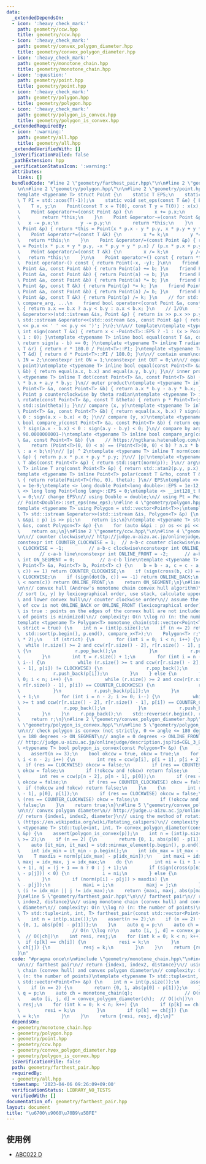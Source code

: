 ```yaml
---
data:
  _extendedDependsOn:
  - icon: ':heavy_check_mark:'
    path: geometry/ccw.hpp
    title: geometry/ccw.hpp
  - icon: ':heavy_check_mark:'
    path: geometry/convex_polygon_diameter.hpp
    title: geometry/convex_polygon_diameter.hpp
  - icon: ':heavy_check_mark:'
    path: geometry/monotone_chain.hpp
    title: geometry/monotone_chain.hpp
  - icon: ':question:'
    path: geometry/point.hpp
    title: geometry/point.hpp
  - icon: ':heavy_check_mark:'
    path: geometry/polygon.hpp
    title: geometry/polygon.hpp
  - icon: ':heavy_check_mark:'
    path: geometry/polygon_is_convex.hpp
    title: geometry/polygon_is_convex.hpp
  _extendedRequiredBy:
  - icon: ':warning:'
    path: geometry/all.hpp
    title: geometry/all.hpp
  _extendedVerifiedWith: []
  _isVerificationFailed: false
  _pathExtension: hpp
  _verificationStatusIcon: ':warning:'
  attributes:
    links: []
  bundledCode: "#line 2 \"geometry/farthest_pair.hpp\"\n\n#line 2 \"geometry/monotone_chain.hpp\"\
    \n\n#line 2 \"geometry/polygon.hpp\"\n\n#line 2 \"geometry/point.hpp\"\n\n// point\n\
    template <typename T> struct Point {\n    static T EPS;\n    static constexpr\
    \ T PI = std::acos(T(-1));\n    static void set_eps(const T &e) { EPS = e; }\n\
    \    T x, y;\n    Point(const T x = T(0), const T y = T(0)) : x(x), y(y) {}\n\
    \    Point &operator+=(const Point &p) {\n        x += p.x;\n        y += p.y;\n\
    \        return *this;\n    }\n    Point &operator-=(const Point &p) {\n     \
    \   x -= p.x;\n        y -= p.y;\n        return *this;\n    }\n    Point &operator*=(const\
    \ Point &p) { return *this = Point(x * p.x - y * p.y, x * p.y + y * p.x); }\n\
    \    Point &operator*=(const T &k) {\n        x *= k;\n        y *= k;\n     \
    \   return *this;\n    }\n    Point &operator/=(const Point &p) { return *this\
    \ = Point(x * p.x + y * p.y, -x * p.y + y * p.x) / (p.x * p.x + p.y * p.y); }\n\
    \    Point &operator/=(const T &k) {\n        x /= k;\n        y /= k;\n     \
    \   return *this;\n    }\n\n    Point operator+() const { return *this; }\n  \
    \  Point operator-() const { return Point(-x, -y); }\n\n    friend Point operator+(const\
    \ Point &a, const Point &b) { return Point(a) += b; }\n    friend Point operator-(const\
    \ Point &a, const Point &b) { return Point(a) -= b; }\n    friend Point operator*(const\
    \ Point &a, const Point &b) { return Point(a) *= b; }\n    friend Point operator*(const\
    \ Point &p, const T &k) { return Point(p) *= k; }\n    friend Point operator/(const\
    \ Point &a, const Point &b) { return Point(a) /= b; }\n    friend Point operator/(const\
    \ Point &p, const T &k) { return Point(p) /= k; }\n    // for std::set, std::map,\
    \ compare_arg, ...\n    friend bool operator<(const Point &a, const Point &b)\
    \ { return a.x == b.x ? a.y < b.y : a.x < b.x; }\n    // I/O\n    friend std::istream\
    \ &operator>>(std::istream &is, Point &p) { return is >> p.x >> p.y; }\n    friend\
    \ std::ostream &operator<<(std::ostream &os, const Point &p) { return os << '('\
    \ << p.x << ' ' << p.y << ')'; }\n};\n\n// template\ntemplate <typename T> inline\
    \ int sign(const T &x) { return x < -Point<T>::EPS ? -1 : (x > Point<T>::EPS ?\
    \ 1 : 0); }\ntemplate <typename T> inline bool equal(const T &a, const T &b) {\
    \ return sign(a - b) == 0; }\ntemplate <typename T> inline T radian_to_degree(const\
    \ T &r) { return r * 180.0 / Point<T>::PI; }\ntemplate <typename T> inline T degree_to_radian(const\
    \ T &d) { return d * Point<T>::PI / 180.0; }\n\n// contain enum\nconstexpr int\
    \ IN = 2;\nconstexpr int ON = 1;\nconstexpr int OUT = 0;\n\n// equal (point and\
    \ point)\ntemplate <typename T> inline bool equal(const Point<T> &a, const Point<T>\
    \ &b) { return equal(a.x, b.x) and equal(a.y, b.y); }\n// inner product\ntemplate\
    \ <typename T> inline T dot(const Point<T> &a, const Point<T> &b) { return a.x\
    \ * b.x + a.y * b.y; }\n// outer product\ntemplate <typename T> inline T cross(const\
    \ Point<T> &a, const Point<T> &b) { return a.x * b.y - a.y * b.x; }\n// rotate\
    \ Point p counterclockwise by theta radian\ntemplate <typename T> inline Point<T>\
    \ rotate(const Point<T> &p, const T &theta) { return p * Point<T>(std::cos(theta),\
    \ std::sin(theta)); }\n// compare (x, y)\ntemplate <typename T> inline bool compare_x(const\
    \ Point<T> &a, const Point<T> &b) { return equal(a.x, b.x) ? sign(a.y - b.y) <\
    \ 0 : sign(a.x - b.x) < 0; }\n// compare (y, x)\ntemplate <typename T> inline\
    \ bool compare_y(const Point<T> &a, const Point<T> &b) { return equal(a.y, b.y)\
    \ ? sign(a.x - b.x) < 0 : sign(a.y - b.y) < 0; }\n// compare by arg (start from\
    \ 90.0000000001~)\ntemplate <typename T> inline bool compare_arg(const Point<T>\
    \ &a, const Point<T> &b) {\n    // https://ngtkana.hatenablog.com/entry/2021/11/13/202103\n\
    \    return (Point<T>(0, 0) < a) == (Point<T>(0, 0) < b) ? a.x * b.y > a.y * b.x\
    \ : a < b;\n}\n// |p| ^ 2\ntemplate <typename T> inline T norm(const Point<T>\
    \ &p) { return p.x * p.x + p.y * p.y; }\n// |p|\ntemplate <typename T> inline\
    \ T abs(const Point<T> &p) { return std::sqrt(norm(p)); }\n// arg\ntemplate <typename\
    \ T> inline T arg(const Point<T> &p) { return std::atan2(p.y, p.x); }\n// polar\n\
    template <typename T> inline Point<T> polar(const T &rho, const T &theta = T(0))\
    \ { return rotate(Point<T>(rho, 0), theta); }\n// EPS\ntemplate <> double Point<double>::EPS\
    \ = 1e-9;\ntemplate <> long double Point<long double>::EPS = 1e-12;\ntemplate\
    \ <> long long Point<long long>::EPS = 0;\ntemplate <> __int128_t Point<__int128_t>::EPS\
    \ = 0;\n// change EPS\n// using Double = double;\n// using Pt = Point<Double>;\n\
    // Point<Double>::set_eps(new_eps);\n#line 4 \"geometry/polygon.hpp\"\n\n// polygon\n\
    template <typename T> using Polygon = std::vector<Point<T>>;\ntemplate <typename\
    \ T> std::istream &operator>>(std::istream &is, Polygon<T> &p) {\n    for (auto\
    \ &&pi : p) is >> pi;\n    return is;\n}\ntemplate <typename T> std::ostream &operator<<(std::ostream\
    \ &os, const Polygon<T> &p) {\n    for (auto &&pi : p) os << pi << \" -> \";\n\
    \    return os;\n}\n#line 2 \"geometry/ccw.hpp\"\n\n#line 4 \"geometry/ccw.hpp\"\
    \n\n// counter clockwise\n// http://judge.u-aizu.ac.jp/onlinejudge/description.jsp?id=CGL_1_C\n\
    constexpr int COUNTER_CLOCKWISE = 1;  // a-b-c counter clockwise\nconstexpr int\
    \ CLOCKWISE = -1;         // a-b-c clockwise\nconstexpr int ONLINE_BACK = 2; \
    \       // c-a-b line\nconstexpr int ONLINE_FRONT = -2;      // a-b-c line\nconstexpr\
    \ int ON_SEGMENT = 0;         // a-c-b line\ntemplate <typename T> int ccw(const\
    \ Point<T> &a, Point<T> b, Point<T> c) {\n    b = b - a, c = c - a;\n    if (sign(cross(b,\
    \ c)) == 1) return COUNTER_CLOCKWISE;\n    if (sign(cross(b, c)) == -1) return\
    \ CLOCKWISE;\n    if (sign(dot(b, c)) == -1) return ONLINE_BACK;\n    if (norm(b)\
    \ < norm(c)) return ONLINE_FRONT;\n    return ON_SEGMENT;\n}\n#line 5 \"geometry/monotone_chain.hpp\"\
    \n\n// convex hull (Andrew's monotone chain convex hull algorithm)\n// http://judge.u-aizu.ac.jp/onlinejudge/description.jsp?id=CGL_4_A\n\
    // sort (x, y) by lexicographical order, use stack, calculate upper convex hull\
    \ and lower convex hull\n// counter clockwise order\n// assume the return value\
    \ of ccw is not ONLINE_BACK or ONLINE_FRONT (lexicographical order)\n// strict\
    \ is true : points on the edges of the convex hull are not included (the number\
    \ of points is minimized)\n// complexity: O(n \\log n) (n: the number of points)\n\
    template <typename T> Polygon<T> monotone_chain(std::vector<Point<T>> &p, bool\
    \ strict = true) {\n    int n = (int)p.size();\n    if (n <= 2) return p;\n  \
    \  std::sort(p.begin(), p.end(), compare_x<T>);\n    Polygon<T> r;\n    r.reserve(n\
    \ * 2);\n    if (strict) {\n        for (int i = 0; i < n; i++) {\n          \
    \  while (r.size() >= 2 and ccw(r[r.size() - 2], r[r.size() - 1], p[i]) != CLOCKWISE)\
    \ {\n                r.pop_back();\n            }\n            r.push_back(p[i]);\n\
    \        }\n        int t = r.size() + 1;\n        for (int i = n - 2; i >= 0;\
    \ i--) {\n            while (r.size() >= t and ccw(r[r.size() - 2], r[r.size()\
    \ - 1], p[i]) != CLOCKWISE) {\n                r.pop_back();\n            }\n\
    \            r.push_back(p[i]);\n        }\n    } else {\n        for (int i =\
    \ 0; i < n; i++) {\n            while (r.size() >= 2 and ccw(r[r.size() - 2],\
    \ r[r.size() - 1], p[i]) == COUNTER_CLOCKWISE) {\n                r.pop_back();\n\
    \            }\n            r.push_back(p[i]);\n        }\n        int t = r.size()\
    \ + 1;\n        for (int i = n - 2; i >= 0; i--) {\n            while (r.size()\
    \ >= t and ccw(r[r.size() - 2], r[r.size() - 1], p[i]) == COUNTER_CLOCKWISE) {\n\
    \                r.pop_back();\n            }\n            r.push_back(p[i]);\n\
    \        }\n    }\n    r.pop_back();\n    std::reverse(r.begin(), r.end());\n\
    \    return r;\n}\n#line 2 \"geometry/convex_polygon_diameter.hpp\"\n\n#line 2\
    \ \"geometry/polygon_is_convex.hpp\"\n\n#line 5 \"geometry/polygon_is_convex.hpp\"\
    \n\n// check polygon is convex (not strictly, 0 <= angle <= 180 degrees)\n// angle\
    \ = 180 degrees -> ON_SEGMENT\n// angle = 0 degrees -> ONLINE_FRONT or ONLINE_BACK\n\
    // http://judge.u-aizu.ac.jp/onlinejudge/description.jsp?id=CGL_3_B\ntemplate\
    \ <typename T> bool polygon_is_convex(const Polygon<T> &p) {\n    int n = (int)p.size();\n\
    \    assert(n >= 3);\n    bool okccw = true, okcw = true;\n    for (int i = 0;\
    \ i < n - 2; i++) {\n        int res = ccw(p[i], p[i + 1], p[i + 2]);\n      \
    \  if (res == CLOCKWISE) okccw = false;\n        if (res == COUNTER_CLOCKWISE)\
    \ okcw = false;\n        if (!okccw and !okcw) return false;\n    }\n    {\n \
    \       int res = ccw(p[n - 2], p[n - 1], p[0]);\n        if (res == CLOCKWISE)\
    \ okccw = false;\n        if (res == COUNTER_CLOCKWISE) okcw = false;\n      \
    \  if (!okccw and !okcw) return false;\n    }\n    {\n        int res = ccw(p[n\
    \ - 1], p[0], p[1]);\n        if (res == CLOCKWISE) okccw = false;\n        if\
    \ (res == COUNTER_CLOCKWISE) okcw = false;\n        if (!okccw and !okcw) return\
    \ false;\n    }\n    return true;\n}\n#line 5 \"geometry/convex_polygon_diameter.hpp\"\
    \n\n// convex polygon diameter\n// http://judge.u-aizu.ac.jp/onlinejudge/description.jsp?id=CGL_4_B\n\
    // return {index1, index2, diameter}\n// using the method of rotating calipers\
    \ (https://en.wikipedia.org/wiki/Rotating_calipers)\n// complexity: O(n)\ntemplate\
    \ <typename T> std::tuple<int, int, T> convex_polygon_diameter(const Polygon<T>\
    \ &p) {\n    assert(polygon_is_convex(p));\n    int n = (int)p.size();\n    assert(n\
    \ >= 2);\n    if (n == 2) {\n        return {0, 1, abs(p[0] - p[1])};\n    }\n\
    \    auto [it_min, it_max] = std::minmax_element(p.begin(), p.end(), compare_x<T>);\n\
    \    int idx_min = it_min - p.begin();\n    int idx_max = it_max - p.begin();\n\
    \n    T maxdis = norm(p[idx_max] - p[idx_min]);\n    int maxi = idx_min, i = idx_min,\
    \ maxj = idx_max, j = idx_max;\n    do {\n        int ni = (i + 1 == n ? 0 : i\
    \ + 1), nj = (j + 1 == n ? 0 : j + 1);\n        if (sign(cross(p[ni] - p[i], p[nj]\
    \ - p[j])) < 0) {\n            i = ni;\n        } else {\n            j = nj;\n\
    \        }\n        if (norm(p[i] - p[j]) > maxdis) {\n            maxdis = norm(p[i]\
    \ - p[j]);\n            maxi = i;\n            maxj = j;\n        }\n    } while\
    \ (i != idx_min || j != idx_max);\n    return {maxi, maxj, abs(p[maxi] - p[maxj])};\n\
    }\n#line 5 \"geometry/farthest_pair.hpp\"\n\n// farthest pair\n// return {index1,\
    \ index2, distance}\n// using monotone chain (convex hull) and convex polygon\
    \ diameter\n// complexity: O(n \\log n) (n: the number of points)\ntemplate <typename\
    \ T> std::tuple<int, int, T> farthest_pair(const std::vector<Point<T>> &p) {\n\
    \    int n = int(p.size());\n    assert(n >= 2);\n    if (n == 2) {\n        return\
    \ {0, 1, abs(p[0] - p[1])};\n    }\n    auto q = p;\n    auto ch = monotone_chain(q);\
    \                   // O(n \\log n)\n    auto [i, j, d] = convex_polygon_diameter(ch);\
    \  // O(|ch|)\n    int resi, resj;\n    for (int k = 0; k < n; k++) {\n      \
    \  if (p[k] == ch[i]) {\n            resi = k;\n        }\n        if (p[k] ==\
    \ ch[j]) {\n            resj = k;\n        }\n    }\n    return {resi, resj, d};\n\
    }\n"
  code: "#pragma once\n\n#include \"geometry/monotone_chain.hpp\"\n#include \"geometry/convex_polygon_diameter.hpp\"\
    \n\n// farthest pair\n// return {index1, index2, distance}\n// using monotone\
    \ chain (convex hull) and convex polygon diameter\n// complexity: O(n \\log n)\
    \ (n: the number of points)\ntemplate <typename T> std::tuple<int, int, T> farthest_pair(const\
    \ std::vector<Point<T>> &p) {\n    int n = int(p.size());\n    assert(n >= 2);\n\
    \    if (n == 2) {\n        return {0, 1, abs(p[0] - p[1])};\n    }\n    auto\
    \ q = p;\n    auto ch = monotone_chain(q);                   // O(n \\log n)\n\
    \    auto [i, j, d] = convex_polygon_diameter(ch);  // O(|ch|)\n    int resi,\
    \ resj;\n    for (int k = 0; k < n; k++) {\n        if (p[k] == ch[i]) {\n   \
    \         resi = k;\n        }\n        if (p[k] == ch[j]) {\n            resj\
    \ = k;\n        }\n    }\n    return {resi, resj, d};\n}"
  dependsOn:
  - geometry/monotone_chain.hpp
  - geometry/polygon.hpp
  - geometry/point.hpp
  - geometry/ccw.hpp
  - geometry/convex_polygon_diameter.hpp
  - geometry/polygon_is_convex.hpp
  isVerificationFile: false
  path: geometry/farthest_pair.hpp
  requiredBy:
  - geometry/all.hpp
  timestamp: '2023-04-06 09:26:09+09:00'
  verificationStatus: LIBRARY_NO_TESTS
  verifiedWith: []
documentation_of: geometry/farthest_pair.hpp
layout: document
title: "\u6700\u9060\u70B9\u5BFE"
---
```


## 使用例

- [ABC022 D](https://atcoder.jp/contests/abc022/submissions/39101917)